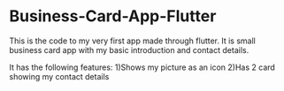 # Business-Card-App-Flutter
This is the code to my very first app made through flutter. It is small business card app with my basic introduction and contact details.

It has the following features:
1)Shows my picture as an icon
2)Has 2 card showing my contact details


